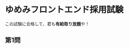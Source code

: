 # ゆめみフロントエンド採用試験

この試験に合格して、君も**有給取り放題**や！
## 第1問

<!--
## 第2問
-->

<!--
## 第3問
-->

<!--
## 第4問
-->

<!--
## 第5問
-->

<!--
## 第6問
-->

<!--
## 第7問
-->

<!--
## 第8問
-->

<!--
## 第9問
-->

<!--
## 第10問
-->
